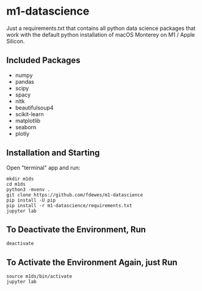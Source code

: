 # m1-datascience
Just a requirements.txt that contains all python data science packages that work with the default python installation of macOS Monterey on M1 / Apple Silicon.

## Included Packages

* numpy 
* pandas 
* scipy
* spacy 
* nltk
* beautifulsoup4
* scikit-learn
* matplotlib
* seaborn
* plotly

## Installation and Starting

Open "terminal" app and run:

    mkdir m1ds
    cd m1ds
    python3 -mvenv .
    git clone https://github.com/fdewes/m1-datascience
    pip install -U pip
    pip install -r m1-datascience/requirements.txt
    jupyter lab

## To Deactivate the Environment, Run

    deactivate

## To Activate the Environment Again, just Run

    source m1ds/bin/activate
    jupyter lab

    
